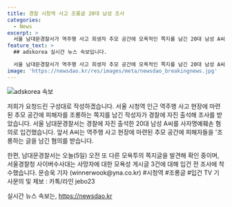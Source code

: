 ```yaml
---
title: 경찰 시청역 사고 조롱글 20대 남성 조사
categories:
  - News
excerpt: >
  서울 남대문경찰서가 역주행 사고 희생자 추모 공간에 모욕적인 쪽지를 남긴 20대 남성 A씨를 자진 출석 후 사자명예훼손 혐의로 입건했습니다. 또 다른 모욕투의 쪽지 글 발견과 함께 사망자 모욕성 게시글 3건에 대한 조사가 이뤄지고 있습니다. #시청역 #조롱글 #입건 (문승욱 기자)
feature_text: >
  ## adskorea 실시간 뉴스 속보입니다.

  서울 남대문경찰서가 역주행 사고 희생자 추모 공간에 모욕적인 쪽지를 남긴 20대 남성 A씨를 자진 출석 후 사자명예훼손 혐의로 입건했습니다. 또 다른 모욕투의 쪽지 글 발견과 함께 사망자 모욕성 게시글 3건에 대한 조사가 이뤄지고 있습니다. #시청역 #조롱글 #입건 (문승욱 기자)
image: 'https://newsdao.kr/res/images/meta/newsdao_breakingnews.jpg'
---
```


<p><img src="https://newsdao.kr/res/images/meta/newsdao_breakingnews.jpg" alt="adskorea 속보" /></p>

<p>저희가 요청드린 구성대로 작성하겠습니다. 서울 시청역 인근 역주행 사고 현장에 마련된 추모 공간에 피해자를 조롱하는 쪽지를 남긴 작성자가 경찰에 자진 출석해 조사를 받았습니다. 서울 남대문경찰서는 경찰에 자진 출석한 20대 남성 A씨를 사자명예훼손 혐의로 입건했습니다. 앞서 A씨는 역주행 사고 현장에 마련된 추모 공간에 피해자들을 '조롱하는 글을 남긴 혐의를 받습니다.</p>

<p>한편, 남대문경찰서는 오늘(5일) 오전 또 다른 모욕투의 쪽지글을 발견해 확인 중이며, 서울경찰청 사이버수사대는 사망자에 대한 모욕성 게시글 3건에 대해 입건 전 조사에 착수했습니다. 문승욱 기자 (winnerwook@yna.co.kr) #시청역 #조롱글 #입건 TV 기사문의 및 제보 : 카톡/라인 jebo23</p>
실시간 뉴스 속보는, <a href="https://newsdao.kr" rel="dofollow">https://newsdao.kr</a>


